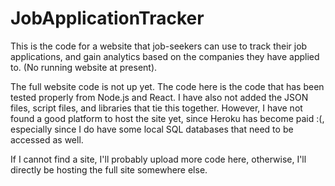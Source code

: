 # JobApplicationTracker
This is the code for a website that job-seekers can use to track their job applications, and gain analytics based on the companies they have applied to. (No running website at present).

The full website code is not up yet. The code here is the code that has been tested properly from Node.js and React.
I have also not added the JSON files, script files, and libraries that tie this together. 
However, I have not found a good platform to host the site yet, since Heroku has become paid :(, especially since I do have some local SQL databases that need to be accessed as well.

If I cannot find a site, I'll probably upload more code here, otherwise, I'll directly be hosting the full site somewhere else.

